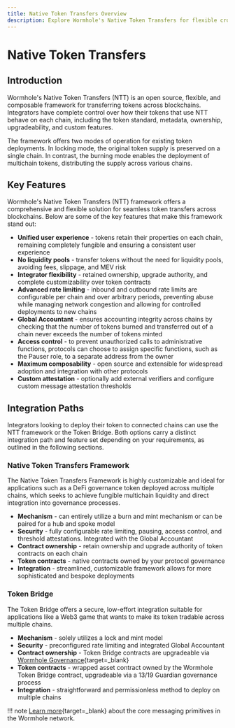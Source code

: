 ```yaml
---
title: Native Token Transfers Overview
description: Explore Wormhole's Native Token Transfers for flexible cross-chain transfers with full control over token behavior, security, and integration features.
---
```


# Native Token Transfers

## Introduction

Wormhole's Native Token Transfers (NTT) is an open source, flexible, and composable framework for transferring tokens across blockchains. Integrators have complete control over how their tokens that use NTT behave on each chain, including the token standard, metadata, ownership, upgradeability, and custom features.

The framework offers two modes of operation for existing token deployments. In locking mode, the original token supply is preserved on a single chain. In contrast, the burning mode enables the deployment of multichain tokens, distributing the supply across various chains.

## Key Features

Wormhole's Native Token Transfers (NTT) framework offers a comprehensive and flexible solution for seamless token transfers across blockchains. Below are some of the key features that make this framework stand out:

- **Unified user experience** - tokens retain their properties on each chain, remaining completely fungible and ensuring a consistent user experience
- **No liquidity pools** - transfer tokens without the need for liquidity pools, avoiding fees, slippage, and MEV risk
- **Integrator flexibility** - retained ownership, upgrade authority, and complete customizability over token contracts
- **Advanced rate limiting** - inbound and outbound rate limits are configurable per chain and over arbitrary periods, preventing abuse while managing network congestion and allowing for controlled deployments to new chains
- **Global Accountant** - ensures accounting integrity across chains by checking that the number of tokens burned and transferred out of a chain never exceeds the number of tokens minted
- **Access control** - to prevent unauthorized calls to administrative functions, protocols can choose to assign specific functions, such as the Pauser role, to a separate address from the owner
- **Maximum composability** - open source and extensible for widespread adoption and integration with other protocols
- **Custom attestation** - optionally add external verifiers and configure custom message attestation thresholds

## Integration Paths

Integrators looking to deploy their token to connected chains can use the NTT framework or the Token Bridge. Both options carry a distinct integration path and feature set depending on your requirements, as outlined in the following sections.

### Native Token Transfers Framework

The Native Token Transfers Framework is highly customizable and ideal for applications such as a DeFi governance token deployed across multiple chains, which seeks to achieve fungible multichain liquidity and direct integration into governance processes.

- **Mechanism** - can entirely utilize a burn and mint mechanism or can be paired for a hub and spoke model
- **Security** - fully configurable rate limiting, pausing, access control, and threshold attestations. Integrated with the Global Accountant
- **Contract ownership** - retain ownership and upgrade authority of token contracts on each chain
- **Token contracts** - native contracts owned by your protocol governance
- **Integration** - streamlined, customizable framework allows for more sophisticated and bespoke deployments

### Token Bridge

The Token Bridge offers a secure, low-effort integration suitable for applications like a Web3 game that wants to make its token tradable across multiple chains.

- **Mechanism** - solely utilizes a lock and mint model
- **Security** - preconfigured rate limiting and integrated Global Accountant
- **Contract ownership** - Token Bridge contracts are upgradeable via [Wormhole Governance](/learn/security/){target=\_blank}
- **Token contracts** - wrapped asset contract owned by the Wormhole Token Bridge contract, upgradeable via a 13/19 Guardian governance process
- **Integration** - straightforward and permissionless method to deploy on multiple chains

!!! note
    [Learn more](/learn/infrastructure/vaas/){target=\_blank} about the core messaging primitives in the Wormhole network. 